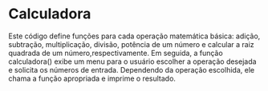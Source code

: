 # Calculadora
Este código define funções para cada operação matemática básica: adição, subtração, multiplicação, divisão, potência de um número e calcular a raiz quadrada de um número,respectivamente. Em seguida, a função calculadora() exibe um menu para o usuário escolher a operação desejada e solicita os números de entrada. Dependendo da operação escolhida, ele chama a função apropriada e imprime o resultado.
